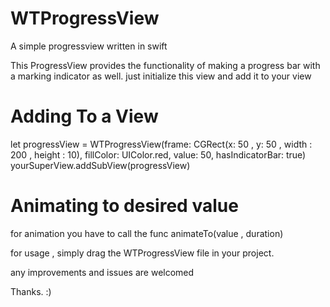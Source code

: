 # WTProgressView
A simple progressview written in swift

This ProgressView provides the functionality of making a progress bar with a marking indicator as well.
just initialize this view and add it to your view

# Adding To a View
let progressView = WTProgressView(frame: CGRect(x: 50 , y: 50 , width : 200 , height : 10), fillColor: UIColor.red, value: 50, hasIndicatorBar: true)
yourSuperView.addSubView(progressView)

# Animating to desired value
for animation you have to call the func animateTo(value , duration)

for usage , simply drag the WTProgressView file in your project.

any improvements and issues are welcomed

Thanks. :)

